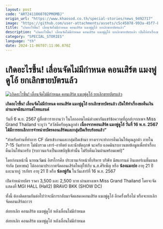 ```yaml
---
layout: post
code: "ART2411060702PMOMBJ"
origin_url: "https://www.khaosod.co.th/special-stories/news_9492717"
image: "https://github.com/user-attachments/assets/c5c45078-993a-45f7-ba11-a6e15ee8e981"
title: "เกิดอะไรขึ้น! เลื่อนจัดไม่มีกำหนด คอนเสิร์ต แมงพู่ดูโอ้ ยกเลิกขายบัตรแล้ว"
description: "เกิดอะไรขึ้น! เลื่อนจัดไม่มีกำหนด คอนเสิร์ต แมงพู่ดูโอ้ ยกเลิกขายบัตรแล้ว เปิดให้ทำเรื่องขอคืนเงินผ่านเพจมิสแกรนด์ไทยแลนด์"
category: "SPECIAL_STORIES"
language: "th"
date: 2024-11-06T07:11:06.070Z
---
```


# เกิดอะไรขึ้น! เลื่อนจัดไม่มีกำหนด คอนเสิร์ต แมงพู่ดูโอ้ ยกเลิกขายบัตรแล้ว

[![เกิดอะไรขึ้น! เลื่อนจัดไม่มีกำหนด คอนเสิร์ต แมงพู่ดูโอ้ ยกเลิกขายบัตรแล้ว](https://www.khaosod.co.th/wpapp/uploads/2024/11/concert.jpg "เกิดอะไรขึ้น! เลื่อนจัดไม่มีกำหนด คอนเสิร์ต แมงพู่ดูโอ้ ยกเลิกขายบัตรแล้ว")](https://www.khaosod.co.th/wpapp/uploads/2024/11/concert.jpg)

**เกิดอะไรขึ้น! เลื่อนจัดไม่มีกำหนด คอนเสิร์ต แมงพู่ดูโอ้ ยกเลิกขายบัตรแล้ว เปิดให้ทำเรื่องขอคืนเงินผ่านเพจมิสแกรนด์ไทยแลนด์**

วันที่ 6 พ.ย. 2567 ผู้สื่อข่าวรายงานว่า ในโลกออนไลน์ต่างพากันแชร์ข้อความที่ถูกส่งจากเพจ Miss Grand Thailand ระบุว่า “สวัสดีครับคุณลูกค้า **เนื่องจากคอนเสิร์ต แมงพู่ดูโอ้ วันที่ 16 พ.ย. 2567 ได้มีการยกเลิกการจำหน่ายบัตรคอนเสิร์ตและกลุ่มปิดเรียบร้อยแล้ว”**

“สำหรับท่านที่ทำการ CF บัตรเข้างานและกลุ่มปิดเข้ามา ทางเราจะทำการคืนเงินให้คุณลูกค้า ภายใน 7-15 วันทำการ ไม่นับรวม เสาร์-อาทิตย์ และนักขัตฤกษ์ นะครับ แอดมินรบกวนขอข้อมูลเพื่อทำเรื่องคืนเงินให้นะครับ (รบกวนแจ้งเป็นเลขบัญชีเท่านั้น ไม่รับคืนเงินผ่านพร้อมเพย์)”

โดยก่อนหน้านี้ นายณวัฒน์ อิสรไกรศีล ประธานเจ้าหน้าที่บริหาร บริษัท มิสแกรนด์ อินเตอร์เนชั่นแนล จำกัด (มหาชน) ได้ออกมาประกาศจัดคอนเสิร์ตใหญ่ให้กับ น.ส.ศิริเพ็ญ หรือ **น้องแมงปอ** อายุ 21 ปี และนายภู่ วรภัทร อายุ 21 ปี หรือ **น้องพู่กัน** ในวันเสาร์ที่ 16 พ.ย. 2567

เปิดจำหน่ายบัตร ราคา 3,500 และ 2,500 บาท ผ่านทางเพจ Miss Grand Thailand โดยจะจัดแสดงที่ MGI HALL (Hall2) BRAVO BKK (SHOW DC)

ทั้งนี้ ต้องติดตามกันต่อไปว่าจะมีการกลับมาจัดแสดงคอนเสิร์ต แมงพู่ดูโอ้ อีกครั้งหรือไม่ หรือจะยกเลิกจัดคอนเสิร์ตถาวร

ส่อยกเลิก คอนเสิร์ต แมงพู่ดูโอ้ หลังเลื่อนไม่มีกำหนด

ส่อยกเลิก คอนเสิร์ต แมงพู่ดูโอ้ หลังเลื่อนไม่มีกำหนด

